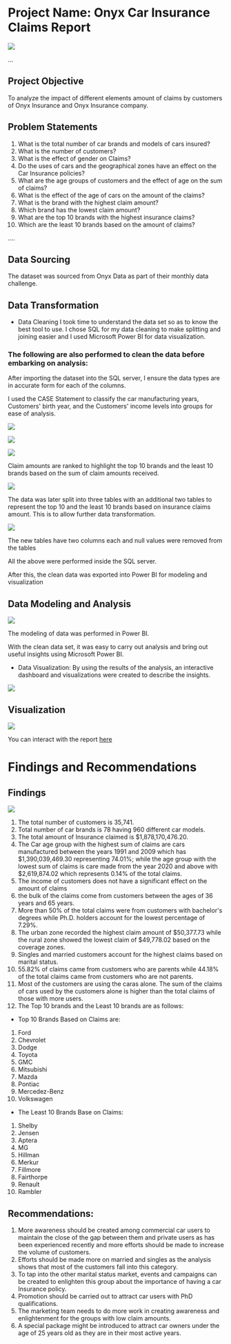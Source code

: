 # Project Name: Onyx Car Insurance Claims Report

![](Onyx_front.png)

...
## Project Objective

To analyze the impact of different elements amount of claims by customers of Onyx Insurance and Onyx Insurance company.


## Problem Statements

1. What is the total number of car brands and models of cars insured?
2. What is the number of customers?
3. What is the effect of gender on Claims?
4. Do the uses of cars and the geographical zones have an effect on the Car Insurance policies?
5. What are the age groups of customers and the effect of age on the sum of claims?
6. What is the effect of the age of cars on the amount of the claims?
7. What is the brand with the highest claim amount?
8. Which brand has the lowest claim amount?
9. What are the top 10 brands with the highest insurance claims? 
10. Which are the least 10 brands based on the amount of claims?



....
## Data Sourcing

The dataset was sourced from Onyx Data as part of their monthly data challenge.



## Data Transformation

- Data Cleaning
  I took time to understand the data set so as to know the best tool to use. I chose SQL for my data cleaning to make splitting and joining easier and I used Microsoft Power BI for data visualization.
  
### The following are also performed to clean the data before embarking on analysis:

After importing the dataset into the SQL server, I ensure the data types are in accurate form for each of the columns.

I used the CASE Statement to classify the car manufacturing years, Customers' birth year, and the Customers' income levels into groups for ease of analysis.

![](caragegroup.png)

![](customeragegroup.png)

![](income_group.png)


Claim amounts are ranked to highlight the top 10 brands and the least 10 brands based on the sum of claim amounts received.

![](claim_top10.png)


The data was later split into three tables with an additional two tables to represent the top 10 and the least 10 brands based on insurance claims amount. This is to allow further data transformation.


![](claim_least10.png)


The new tables have two columns each and null values were removed from the tables 

All the above were performed inside the SQL server.

After this, the clean data was exported into Power BI for modeling and visualization

## Data Modeling and Analysis

![](Onyx_Ins_model.png)


The modeling of data was performed in Power BI.

With the clean data set, it was easy to carry out analysis and bring out useful insights using Microsoft Power BI.


- Data Visualization: By using the results of the analysis, an interactive dashboard and visualizations were created to describe the insights.



![](onyx_home.png)  




## Visualization




![](onyx_charts.png)


You can interact with the report [here](https://app.powerbi.com/groups/me/reports/88b47cca-c006-4a7a-9aaa-06baee7d1213/ReportSectionbc1f77fd7e73eb300827?experience=power-bi)


# Findings and Recommendations

## Findings



![](onyx_tables.png)



1. The total number of customers is 35,741.
2. Total number of car brands is 78 having 960 different car models.
3. The total amount of Insurance claimed is $1,878,170,476.20.
4. The Car age group with the highest sum of claims are cars manufactured between the years 1991 and 2009 which has $1,390,039,469.30 representing 74.01%; while the age group with the lowest sum of claims is care made from the year 2020 and above with $2,619,874.02 which represents 0.14% of the total claims.
5. The income of customers does not have a significant effect on the amount of claims
6. the bulk of the claims come from customers between the ages of 36 years and 65 years. 
7. More than 50% of the total claims were from customers with bachelor's degrees while Ph.D. holders account for the lowest percentage of 7.29%.
8. The urban zone recorded the highest claim amount of $50,377.73 while the rural zone showed the lowest claim of $49,778.02 based on the coverage zones. 
9. Singles and married customers account for the highest claims based on marital status.
10. 55.82% of claims came from customers who are parents while 44.18% of the total claims came from customers who are not parents.
11. Most of the customers are using the caras alone. The sum of the claims of cars used by the customers alone is higher than the total claims of those with more users.
12. The Top 10 brands and the Least 10 brands are as follows:



- Top 10 Brands Based on Claims are:

1. Ford
2. Chevrolet
3. Dodge
4. Toyota
5. GMC
6. Mitsubishi
7. Mazda
8. Pontiac
9. Mercedez-Benz
10. Volkswagen


- The Least 10 Brands Base on Claims:

1. Shelby
2. Jensen
3. Aptera
4. MG
5. Hillman
6. Merkur
7. Fillmore
8. Fairthorpe
9. Renault
10. Rambler





## Recommendations:

1. More awareness should be created among commercial car users to maintain the close of the gap between them and private users as has been experienced recently and more efforts should be made to increase the volume of customers.
2. Efforts should be made more on married and singles as the analysis shows that most of the customers fall into this category.
3. To tap into the other marital status market, events and campaigns can be created to enlighten this group about the importance of having a car Insurance policy.
4. Promotion should be carried out to attract car users with PhD qualifications. 
5. The marketing team needs to do more work in creating awareness and enlightenment for the groups with low claim amounts.
6. A special package might be introduced to attract car owners under the age of 25 years old as they are in their most active years.
